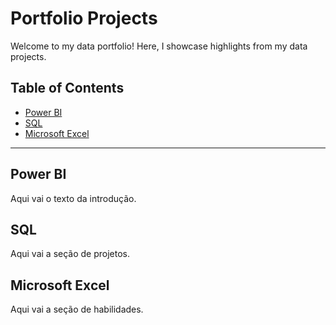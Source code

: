 # Portfolio Projects
Welcome to my data portfolio! Here, I showcase highlights from my data projects.
## Table of Contents

- [Power BI](#introduction)
- [SQL](#projects)
- [Microsoft Excel](#skills)

---

## Power BI

Aqui vai o texto da introdução.

## SQL

Aqui vai a seção de projetos.

## Microsoft Excel

Aqui vai a seção de habilidades.

